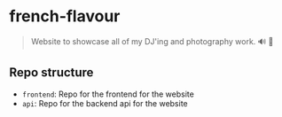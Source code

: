 # french-flavour
> Website to showcase all of my DJ'ing and photography work. 🔊 📸

## Repo structure
- `frontend`: Repo for the frontend for the website
- `api`: Repo for the backend api for the website
